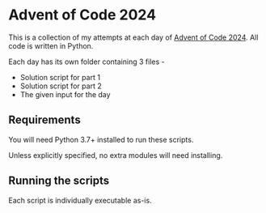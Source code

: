 # Advent of Code 2024

This is a collection of my attempts at each day of [Advent of Code 2024](https://adventofcode.com/2024). All code is written in Python.

Each day has its own folder containing 3 files - 

* Solution script for part 1
* Solution script for part 2
* The given input for the day

## Requirements

You will need Python 3.7+ installed to run these scripts.

Unless explicitly specified, no extra modules will need installing.

## Running the scripts

Each script is individually executable as-is.
